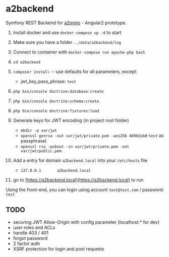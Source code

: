 a2backend
=========

Symfony REST Backend for [a2proto](https://github.com/mickaelmarchal/a2proto) - Angular2 prototype.

1. Install docker and use `docker-compose up -d` to start
2. Make sure you have a folder `../data/a2backend/log`
3. Connect to container with `docker-compose run apache-php bash`
4. `cd a2backend`
5. `composer install` -- use defaults for all parameters, except:
    - jwt_key_pass_phrase: `test`

6. `php bin/console doctrine:database:create`
7. `php bin/console doctrine:schema:create`
8. `php bin/console doctrine:fixtures:load`

9. Generate keys for JWT encoding (in project root folder)
    - `mkdir -p var/jwt`
    - `openssl genrsa -out var/jwt/private.pem -aes256 4096`(use `test` as passphrase)
    - `openssl rsa -pubout -in var/jwt/private.pem -out var/jwt/public.pem`

10. Add a entry for domain `a2backend.local` into your `/etc/hosts` file
    - `127.0.0.1       a2backend.local`

11. go to [https://a2backend.local](https://a2backend.local) to run


Using the front-end, you can login using account `test@test.com` / password: `test`


## TODO ##
- securing JWT Allow-Origin with config parameter (localhost:* for dev)
- user roles and ACLs
- handle 403 / 401
- forgot password
- 2 factor auth
- XSRF protection for login and post requests